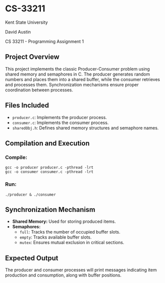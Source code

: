 # CS-33211
Kent State University

David Austin

CS 33211 - Programming Assignment 1

## Project Overview
This project implements the classic Producer-Consumer problem using shared memory and semaphores in C. The producer generates random numbers and places them into a shared buffer, while the consumer retrieves and processes them. Synchronization mechanisms ensure proper coordination between processes.

## Files Included
- `producer.c`: Implements the producer process.
- `consumer.c`: Implements the consumer process.
- `sharedObj.h`: Defines shared memory structures and semaphore names.

## Compilation and Execution
### Compile:
```
gcc -o producer producer.c -pthread -lrt
gcc -o consumer consumer.c -pthread -lrt
```

### Run:
```
./producer & ./consumer
```

## Synchronization Mechanism
- **Shared Memory:** Used for storing produced items.
- **Semaphores:**
  - `full`: Tracks the number of occupied buffer slots.
  - `empty`: Tracks available buffer slots.
  - `mutex`: Ensures mutual exclusion in critical sections.

## Expected Output
The producer and consumer processes will print messages indicating item production and consumption, along with buffer positions.
